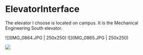 # ElevatorInterface

The elevator I choose is located on campus. It is the Mechanical Engineering South elevator. 

![](IMG_0864.JPG | 250x250) ![](IMG_0865.JPG | 250x250)

![](Elevator.gif)

